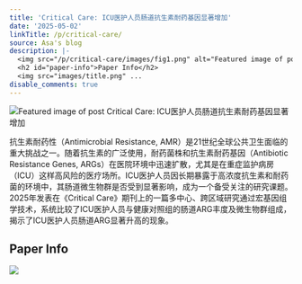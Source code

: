 ```yaml
---
title: 'Critical Care: ICU医护人员肠道抗生素耐药基因显著增加'
date: '2025-05-02'
linkTitle: /p/critical-care/
source: Asa's blog
description: |-
  <img src="/p/critical-care/images/fig1.png" alt="Featured image of post Critical Care: ICU医护人员肠道抗生素耐药基因显著增加" /><p>抗生素耐药性（Antimicrobial Resistance, AMR）是21世纪全球公共卫生面临的重大挑战之一。随着抗生素的广泛使用，耐药菌株和抗生素耐药基因（Antibiotic Resistance Genes, ARGs）在医院环境中迅速扩散，尤其是在重症监护病房（ICU）这样高风险的医疗场所。ICU医护人员因长期暴露于高浓度抗生素和耐药菌的环境中，其肠道微生物群是否受到显著影响，成为一个备受关注的研究课题。2025年发表在《Critical Care》期刊上的一篇多中心、跨区域研究通过宏基因组学技术，系统比较了ICU医护人员与健康对照组的肠道ARG丰度及微生物群组成，揭示了ICU医护人员肠道ARG显著升高的现象。</p>
  <h2 id="paper-info">Paper Info</h2>
  <img src="images/title.png" ...
disable_comments: true
---
```

<img src="/p/critical-care/images/fig1.png" alt="Featured image of post Critical Care: ICU医护人员肠道抗生素耐药基因显著增加" /><p>抗生素耐药性（Antimicrobial Resistance, AMR）是21世纪全球公共卫生面临的重大挑战之一。随着抗生素的广泛使用，耐药菌株和抗生素耐药基因（Antibiotic Resistance Genes, ARGs）在医院环境中迅速扩散，尤其是在重症监护病房（ICU）这样高风险的医疗场所。ICU医护人员因长期暴露于高浓度抗生素和耐药菌的环境中，其肠道微生物群是否受到显著影响，成为一个备受关注的研究课题。2025年发表在《Critical Care》期刊上的一篇多中心、跨区域研究通过宏基因组学技术，系统比较了ICU医护人员与健康对照组的肠道ARG丰度及微生物群组成，揭示了ICU医护人员肠道ARG显著升高的现象。</p>
<h2 id="paper-info">Paper Info</h2>
<img src="images/title.png" ...